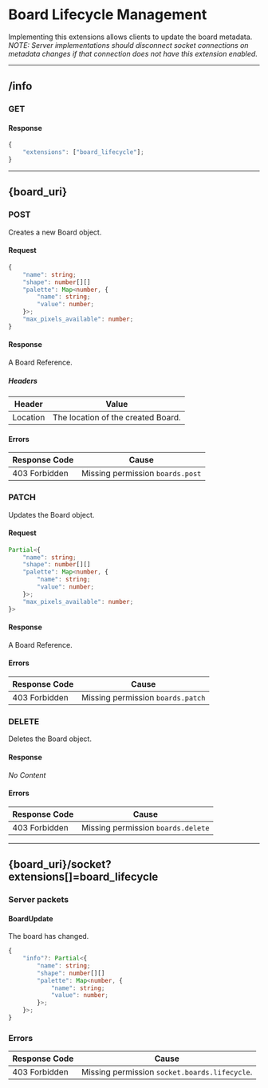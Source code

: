 Board Lifecycle Management
==========================
Implementing this extensions allows clients to update the board metadata.
*NOTE: Server implementations should disconnect socket connections on metadata changes if that connection does not have this extension enabled.*

--------------------------------------------------------------------------------

## /info
### GET
#### Response
```typescript
{
	"extensions": ["board_lifecycle"];
}
```

--------------------------------------------------------------------------------

## {board_uri}
### POST
Creates a new Board object.
#### Request
```typescript
{
	"name": string;
	"shape": number[][]
	"palette": Map<number, {
		"name": string;
		"value": number;
	}>;
	"max_pixels_available": number;
}
```
#### Response
A Board Reference.
##### Headers
| Header   | Value                              |
|----------|------------------------------------|
| Location | The location of the created Board. |
#### Errors
| Response Code | Cause                            |
|---------------|----------------------------------|
| 403 Forbidden | Missing permission `boards.post` |

### PATCH
Updates the Board object.
#### Request
```typescript
Partial<{
	"name": string;
	"shape": number[][]
	"palette": Map<number, {
		"name": string;
		"value": number;
	}>;
	"max_pixels_available": number;
}>
```
#### Response
A Board Reference.
#### Errors
| Response Code | Cause                             |
|---------------|-----------------------------------|
| 403 Forbidden | Missing permission `boards.patch` |

### DELETE
Deletes the Board object.
#### Response
*No Content*
#### Errors
| Response Code | Cause                              |
|---------------|------------------------------------|
| 403 Forbidden | Missing permission `boards.delete` |

--------------------------------------------------------------------------------

## {board_uri}/socket?extensions[]=board_lifecycle
### Server packets
#### BoardUpdate
The board has changed.
```typescript
{
	"info"?: Partial<{
		"name": string;
		"shape": number[][]
		"palette": Map<number, {
			"name": string;
			"value": number;
		}>;
	}>;
}
```
### Errors
| Response Code | Cause                                         |
|---------------|-----------------------------------------------|
| 403 Forbidden | Missing permission `socket.boards.lifecycle`. |